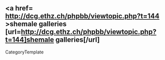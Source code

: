 <a href= http://dcg.ethz.ch/phpbb/viewtopic.php?t=144 >shemale galleries</a>   [url=http://dcg.ethz.ch/phpbb/viewtopic.php?t=144]shemale galleries[/url]
----
CategoryTemplate
